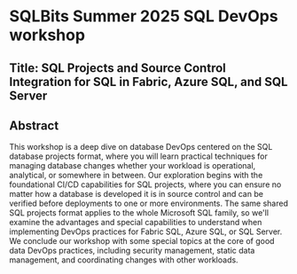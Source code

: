 
# SQLBits Summer 2025 SQL DevOps workshop

## Title: SQL Projects and Source Control Integration for SQL in Fabric, Azure SQL, and SQL Server

## Abstract

This workshop is a deep dive on database DevOps centered on the SQL database projects format, where you will learn practical techniques for managing database changes whether your workload is operational, analytical, or somewhere in between. Our exploration begins with the foundational CI/CD capabilities for SQL projects, where you can ensure no matter how a database is developed it is in source control and can be verified before deployments to one or more environments. The same shared SQL projects format applies to the whole Microsoft SQL family, so we'll examine the advantages and special capabilities to understand when implementing DevOps practices for Fabric SQL, Azure SQL, or SQL Server. 
We conclude our workshop with some special topics at the core of good data DevOps practices, including security management, static data management, and coordinating changes with other workloads.
